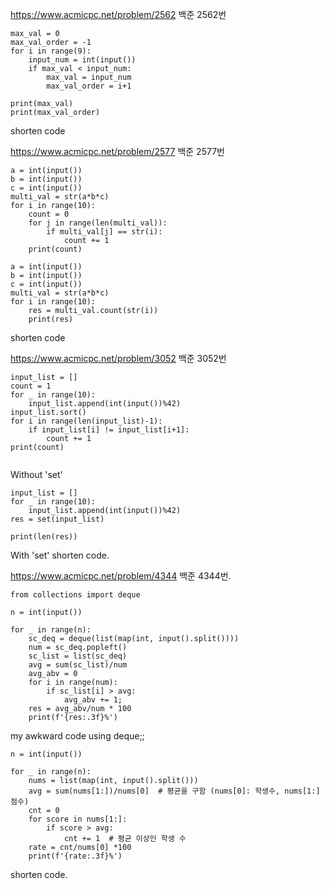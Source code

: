 https://www.acmicpc.net/problem/2562 백준 2562번

```
max_val = 0
max_val_order = -1
for i in range(9):
    input_num = int(input())
    if max_val < input_num:
        max_val = input_num
        max_val_order = i+1
        
print(max_val)
print(max_val_order)
```

shorten code

https://www.acmicpc.net/problem/2577 백준 2577번
```
a = int(input())
b = int(input())
c = int(input())
multi_val = str(a*b*c)
for i in range(10):
    count = 0
    for j in range(len(multi_val)):
        if multi_val[j] == str(i):
            count += 1
    print(count)
```
```
a = int(input())
b = int(input())
c = int(input())
multi_val = str(a*b*c)
for i in range(10):
    res = multi_val.count(str(i))
    print(res)
```

shorten code


https://www.acmicpc.net/problem/3052 백준 3052번

```
input_list = []
count = 1
for _ in range(10):
    input_list.append(int(input())%42)
input_list.sort()
for i in range(len(input_list)-1):
    if input_list[i] != input_list[i+1]:
        count += 1
print(count)
        
```
Without 'set'

```
input_list = []
for _ in range(10):
    input_list.append(int(input())%42)
res = set(input_list)
    
print(len(res))
``` 
With 'set'
shorten code.


https://www.acmicpc.net/problem/4344 백준 4344번.

```
from collections import deque

n = int(input())

for _ in range(n):
    sc_deq = deque(list(map(int, input().split())))
    num = sc_deq.popleft()
    sc_list = list(sc_deq)
    avg = sum(sc_list)/num
    avg_abv = 0
    for i in range(num):
        if sc_list[i] > avg:
            avg_abv += 1;
    res = avg_abv/num * 100
    print(f'{res:.3f}%')
```
my awkward code using deque;;

```
n = int(input())

for _ in range(n):
    nums = list(map(int, input().split()))
    avg = sum(nums[1:])/nums[0]  # 평균을 구함 (nums[0]: 학생수, nums[1:] 점수)
    cnt = 0
    for score in nums[1:]:
        if score > avg:
            cnt += 1  # 평균 이상인 학생 수
    rate = cnt/nums[0] *100
    print(f'{rate:.3f}%')
```
shorten code.

